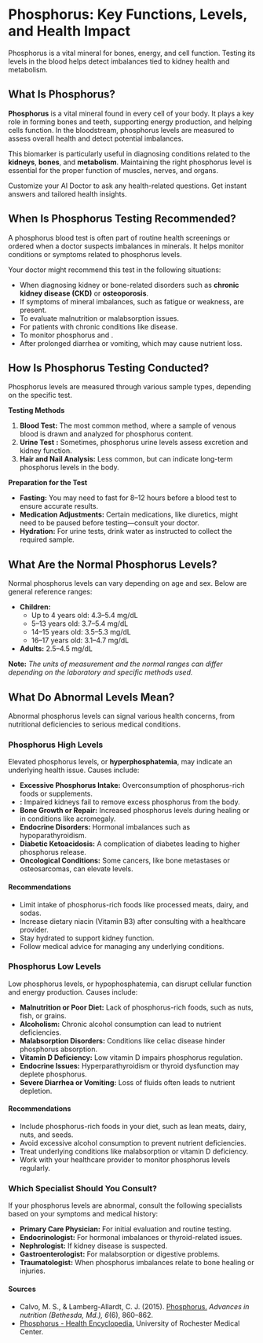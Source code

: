 # Phosphorus: Key Functions, Levels, and Health Impact

Phosphorus is a vital mineral for bones, energy, and cell function. Testing its levels in the blood helps detect imbalances tied to kidney health and metabolism.

## What Is Phosphorus?

**Phosphorus** is a vital mineral found in every cell of your body. It plays a key role in forming bones and teeth, supporting energy production, and helping cells function. In the bloodstream, phosphorus levels are measured to assess overall health and detect potential imbalances.

This biomarker is particularly useful in diagnosing conditions related to the **kidneys**, **bones**, and **metabolism**. Maintaining the right phosphorus level is essential for the proper function of muscles, nerves, and organs.

Customize your AI Doctor to ask any health-related questions. Get instant answers and tailored health insights.

## When Is Phosphorus Testing Recommended?

A phosphorus blood test is often part of routine health screenings or ordered when a doctor suspects imbalances in minerals. It helps monitor conditions or symptoms related to phosphorus levels.

Your doctor might recommend this test in the following situations:

- When diagnosing kidney or bone-related disorders such as **chronic kidney disease (CKD)** or **osteoporosis**.
- If symptoms of mineral imbalances, such as fatigue or weakness, are present.
- To evaluate malnutrition or malabsorption issues.
- For patients with chronic conditions like  disease.
- To monitor phosphorus and .
- After prolonged diarrhea or vomiting, which may cause nutrient loss.

## How Is Phosphorus Testing Conducted?

Phosphorus levels are measured through various sample types, depending on the specific test.

**Testing Methods**

1. **Blood Test:** The most common method, where a sample of venous blood is drawn and analyzed for phosphorus content.
2. **Urine Test** **:** Sometimes, phosphorus urine levels assess excretion and kidney function.
3. **Hair and Nail Analysis:** Less common, but can indicate long-term phosphorus levels in the body.

**Preparation for the Test**

- **Fasting:** You may need to fast for 8–12 hours before a blood test to ensure accurate results.
- **Medication Adjustments:** Certain medications, like diuretics, might need to be paused before testing—consult your doctor.
- **Hydration:** For urine tests, drink water as instructed to collect the required sample.

## What Are the Normal Phosphorus Levels?

Normal phosphorus levels can vary depending on age and sex. Below are general reference ranges:

- **Children:**
  - Up to 4 years old: 4.3–5.4 mg/dL
  - 5–13 years old: 3.7–5.4 mg/dL
  - 14–15 years old: 3.5–5.3 mg/dL
  - 16–17 years old: 3.1–4.7 mg/dL
- **Adults:** 2.5–4.5 mg/dL

**Note:** _The units of measurement and the normal ranges can differ depending on the laboratory and specific methods used._

## What Do Abnormal Levels Mean?

Abnormal phosphorus levels can signal various health concerns, from nutritional deficiencies to serious medical conditions.

### Phosphorus High Levels

Elevated phosphorus levels, or **hyperphosphatemia**, may indicate an underlying health issue. Causes include:

- **Excessive Phosphorus Intake:** Overconsumption of phosphorus-rich foods or supplements.
- **:** Impaired kidneys fail to remove excess phosphorus from the body.
- **Bone Growth or Repair:** Increased phosphorus levels during healing or in conditions like acromegaly.
- **Endocrine Disorders:** Hormonal imbalances such as hypoparathyroidism.
- **Diabetic Ketoacidosis:** A complication of diabetes leading to higher phosphorus release.
- **Oncological Conditions:** Some cancers, like bone metastases or osteosarcomas, can elevate levels.

#### Recommendations

- Limit intake of phosphorus-rich foods like processed meats, dairy, and sodas.
- Increase dietary niacin (Vitamin B3) after consulting with a healthcare provider.
- Stay hydrated to support kidney function.
- Follow medical advice for managing any underlying conditions.

### Phosphorus Low Levels

Low phosphorus levels, or hypophosphatemia, can disrupt cellular function and energy production. Causes include:

- **Malnutrition or Poor Diet:** Lack of phosphorus-rich foods, such as nuts, fish, or grains.
- **Alcoholism:** Chronic alcohol consumption can lead to nutrient deficiencies.
- **Malabsorption Disorders:** Conditions like celiac disease hinder phosphorus absorption.
- **Vitamin D Deficiency:** Low vitamin D impairs phosphorus regulation.
- **Endocrine Issues:** Hyperparathyroidism or thyroid dysfunction may deplete phosphorus.
- **Severe Diarrhea or Vomiting:** Loss of fluids often leads to nutrient depletion.

#### Recommendations

- Include phosphorus-rich foods in your diet, such as lean meats, dairy, nuts, and seeds.
- Avoid excessive alcohol consumption to prevent nutrient deficiencies.
- Treat underlying conditions like malabsorption or vitamin D deficiency.
- Work with your healthcare provider to monitor phosphorus levels regularly.

### Which Specialist Should You Consult?

If your phosphorus levels are abnormal, consult the following specialists based on your symptoms and medical history:

- **Primary Care Physician:** For initial evaluation and routine testing.
- **Endocrinologist:** For hormonal imbalances or thyroid-related issues.
- **Nephrologist:** If kidney disease is suspected.
- **Gastroenterologist:** For malabsorption or digestive problems.
- **Traumatologist:** When phosphorus imbalances relate to bone healing or injuries.

#### Sources

- Calvo, M. S., & Lamberg-Allardt, C. J. (2015). [Phosphorus.](https://pmc.ncbi.nlm.nih.gov/articles/PMC4642415/) _Advances in nutrition (Bethesda, Md.), 6_(6), 860–862.
- [Phosphorus - Health Encyclopedia.](https://www.urmc.rochester.edu/encyclopedia/content.aspx?contenttypeid=167&contentid=phosphorus) University of Rochester Medical Center.